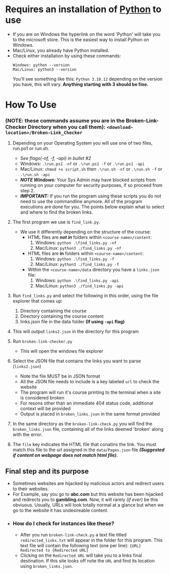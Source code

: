 # Requires an installation of [Python](https://www.microsoft.com/store/productId/9NCVDN91XZQP?ocid=pdpshare) to use
- If you are on Windows the hyperlink on the word 'Python' will take you to the microsoft store. This is the easiest way to install Python on Windows.
- Mac/Linux, you already have Python installed. 
- Check either installation by using these commands:
    ```
    Windows: python --version
    Mac/Linux: python3 --version
    ```
    You'll see something like this: `Python 3.10.12` depending on the version you have, this will vary. **Anything starting with 3 should be fine.** 
# How To Use 
### (**NOTE**: these commands assume you are in the Broken-Link-Checker Directory when you call them): `<download-location>/Broken-Link_Checker`
1. Depending on your Operating System you will use one of two files, run.ps1 or run.sh.
    - *See flags(-nf, -f, -api) in bullet #2*
    - Windows: `.\run.ps1 -nf` or `.\run.ps1 -f` or `.\run.ps1 -api` 
    - Mac/Linux: `chmod +x script.sh` then `.\run.sh -nf` or `.\run.sh -f` or `.\run.sh -api`
    - ***NOTE Windows:*** Your Sys Admin may have blocked scripts from running on your computer for security purposes, if so proceed from step 2. 
    - ***IMPORTANT:*** If you run the program using these scripts you do not need to use the commandline anymore. All of the program executions are done for you. The points below explain what to select and where to find the broken links.
1. The first program we use is `find_link.py`.
    - We use it differently depending on the structure of the course: 
        - HTML files are ***not in*** folders within `<course-name>/content`:
            1. Windows: `python .\find_links.py -nf`
            2. Mac/Linux: `python3 ./find_links.py -nf`
        - HTML files are **in** folders within `<course-name>/content`:
            1. Windows: `python .\find_links.py -f`
            2. Mac/Linux: `python3 ./find_links.py -f`
        - Within the `<course-name>/data` directory you have a `links.json` file:
            1. Windows: `python .\find_links.py -api`
            2. Mac/Linux: `python3 ./find_links.py -api`
        
2. Run `find_links.py` and select the following in this order, using the file explorer that comes up: 
    1. Directory containing the course
    2. Directory containing the course content
    3. links.json file in the data folder **(If using `-api` flag)**
3. This will output `links2.json` in the directory for this program
4. Run `broken-link-checker.py`
    -  This will open the windows file explorer
5. Select the JSON file that contains the links you want to parse (`links2.json`)
    - Note the file MUST be in JSON format
    - All the JSON file needs to include is a key labeled `url` to check the website
    - The program will run it's course printing to the terminal when a site is considered broken
    - For resons other than an immediate 404 status code, additional context will be provided
    - Output is placed in `broken_links.json` in the same format provided
6. In the same directory as the `broken-link-check.py` you will find the `broken_links.json` file, containing all of the links deemed 'broken' along with the error. 
7. The `file` key indicates the HTML file that conatins the link. You must match this file to the url assigned in the `data/Pages.json` file ***(Suggested if content on webpage does not match html file).***

## Final step and its purpose 
- Sometimes websites are hijacked by malicious actors and redirect users to their websites. 
- For Example, say you go to **abc.com** but this website has been hijacked and redirects you to **gambling.com**. Now, it will rarely _(if ever)_ be this obviuous. Usually, URLs will look totally normal at a glance but when we go to the website it has undesireable content.
- ### How do I check for instances like these?
    - After you run `broken-link-check.py` a text file titled `redirected_links.txt` will appear in the folder for this program. This text file will contain the following text (one per line): 
    ```{URL} Redirected to {Redirected URL} ```
    - Clicking on the `Redirected URL` will take you to a links final destination. If this site looks off note the `URL` and find its location using `broken_links.json`. 
